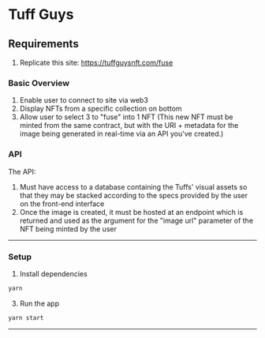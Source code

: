 # Tuff Guys

## Requirements
1. Replicate this site: https://tuffguysnft.com/fuse

### Basic Overview
1. Enable user to connect to site via web3
2. Display NFTs from a specific collection on bottom
3. Allow user to select 3 to "fuse" into 1 NFT (This new NFT must be minted from the same contract, but with the URI + metadata for the image being generated in real-time via an API you've created.)

### API
The API:
1. Must have access to a database containing the Tuffs' visual assets so that they may be stacked according to the specs provided by the user on the front-end interface
2. Once the image is created, it must be hosted at an endpoint which is returned and used as the argument for the "image url" parameter of the NFT being minted by the user

-----
### Setup

1. Install dependencies

```bash
yarn
```

3. Run the app

```bash
yarn start
```
-----